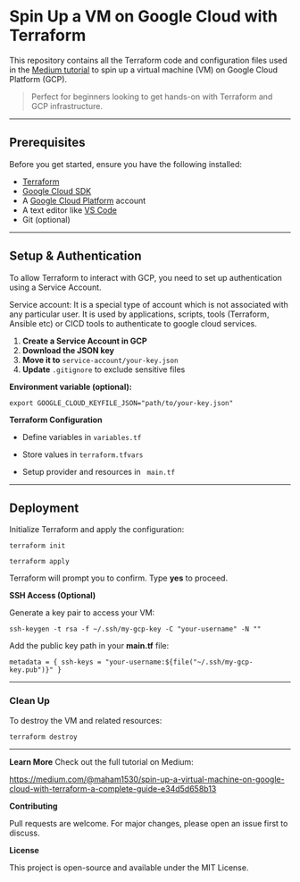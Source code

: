 # Spin Up a VM on Google Cloud with Terraform

This repository contains all the Terraform code and configuration files used in the [Medium tutorial](https://medium.com/your-article-link) to spin up a virtual machine (VM) on Google Cloud Platform (GCP).

> Perfect for beginners looking to get hands-on with Terraform and GCP infrastructure.

---

## Prerequisites

Before you get started, ensure you have the following installed:

- [Terraform](https://developer.hashicorp.com/terraform/downloads)
- [Google Cloud SDK](https://cloud.google.com/sdk/docs/install)
- A [Google Cloud Platform](https://cloud.google.com/) account
- A text editor like [VS Code](https://code.visualstudio.com/)
- Git (optional)

---


## Setup & Authentication  

To allow Terraform to interact with GCP, you need to set up authentication using a Service Account.

Service account: It is a special type of account which is not associated with any particular user. It is used by applications, scripts, tools (Terraform, Ansible etc) or CICD tools to authenticate to google cloud services.  


1. **Create a Service Account in GCP**
2. **Download the JSON key**
3. **Move it to** `service-account/your-key.json`
4. **Update** `.gitignore` to exclude sensitive files

**Environment variable (optional):**

` export GOOGLE_CLOUD_KEYFILE_JSON="path/to/your-key.json" `

**Terraform Configuration**  

- Define variables in ` variables.tf `

-  Store values in ` terraform.tfvars `

- Setup provider and resources in ` main.tf`

--- 

## Deployment
Initialize Terraform and apply the configuration:

` terraform init `  

` terraform apply `

Terraform will prompt you to confirm. Type **yes** to proceed.

**SSH Access (Optional)**  

Generate a key pair to access your VM:

` ssh-keygen -t rsa -f ~/.ssh/my-gcp-key -C "your-username" -N "" `

Add the public key path in your **main.tf** file:

`metadata = {
  ssh-keys = "your-username:${file("~/.ssh/my-gcp-key.pub")}"
}`

---

### Clean Up
To destroy the VM and related resources:


`terraform destroy`

--- 

**Learn More**
Check out the full tutorial on Medium:  

https://medium.com/@maham1530/spin-up-a-virtual-machine-on-google-cloud-with-terraform-a-complete-guide-e34d5d658b13

**Contributing**  

Pull requests are welcome. For major changes, please open an issue first to discuss.

**License**  

This project is open-source and available under the MIT License.